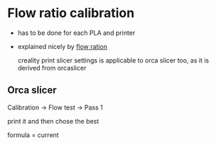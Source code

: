 # Flow ratio calibration

- has to be done for each PLA and printer

- explained nicely by [flow ration](https://www.youtube.com/watch?v=caMCAk57SJY)

   creality print slicer settings is applicable to orca slicer too, as it is derived from orcaslicer

## Orca slicer

Calibration -> Flow test -> Pass 1

print it and then chose the best

formula = current 
